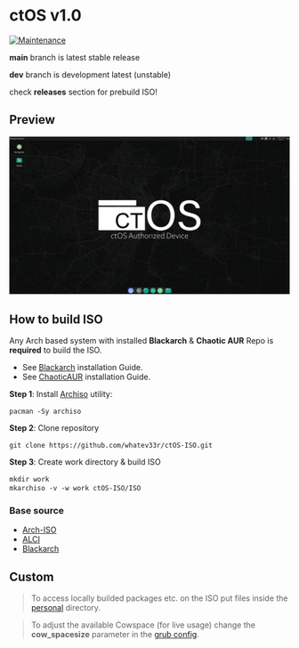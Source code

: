 # ctOS v1.0

[![Maintenance](https://img.shields.io/maintenance/yes/2023.svg)]()

**main** branch is latest stable release

**dev** branch is development latest (unstable)

check **releases** section for prebuild ISO!

## Preview
![ctOS Preview](PREVIEW.png)

## How to build ISO
Any Arch based system with installed **Blackarch** & **Chaotic AUR** Repo is **required** to build the ISO.
- See [Blackarch](https://blackarch.org/downloads.html#install-repo) installation Guide.
- See [ChaoticAUR](https://aur.chaotic.cx/) installation Guide.

**Step 1**: Install [Archiso](https://gitlab.archlinux.org/archlinux/archiso) utility:
```
pacman -Sy archiso
```
**Step 2**: Clone repository
```
git clone https://github.com/whatev33r/ctOS-ISO.git
```
**Step 3**: Create work directory & build ISO
```
mkdir work
mkarchiso -v -w work ctOS-ISO/ISO
```


### Base source
- [Arch-ISO](https://gitlab.archlinux.org/archlinux/archiso)
- [ALCI](https://github.com/arch-linux-calamares-installer/alci-iso/tree/master)
- [Blackarch](https://blackarch.org/)

## Custom
> To access locally builded packages etc. on the ISO put files inside the [personal](ISO/airootfs/personal) directory.
 
> To adjust the available Cowspace (for live usage) change the **cow_spacesize** parameter in the [grub config](ISO/grub/grub.cfg).
